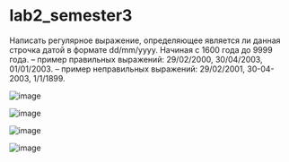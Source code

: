 # lab2_semester3
Написать регулярное выражение, определяющее является ли данная строчка датой в формате dd/mm/yyyy. Начиная с 1600 года до 9999 года. – пример правильных выражений: 29/02/2000, 30/04/2003, 01/01/2003. – пример неправильных выражений: 29/02/2001, 30-04-2003, 1/1/1899.

![image](https://github.com/AndreyS19/lab2_semester3/assets/125403674/af379145-1ec0-438b-9cc6-1e0aef02a473)

![image](https://github.com/AndreyS19/lab2_semester3/assets/125403674/4db68bda-475e-4c4e-a8df-06bce1e0cdfe)

![image](https://github.com/AndreyS19/lab2_semester3/assets/125403674/a9b140ca-26ef-410b-be55-3fc684bec7e9)

![image](https://github.com/AndreyS19/lab2_semester3/assets/125403674/eeada576-9895-41f8-b448-47ebac9c218d)
